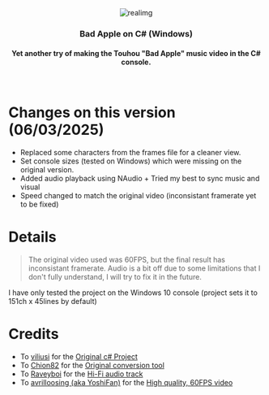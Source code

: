 <div align=center>
  <img src="https://i.imgur.com/QOdbIqz.png" alt="realimg">

  ### Bad Apple on C# (Windows)
  #### Yet another try of making the Touhou "Bad Apple" music video in the C# console.
  
</div>
<br>

# Changes on this version (06/03/2025)
- Replaced some characters from the frames file for a cleaner view.
- Set console sizes (tested on Windows) which were missing on the original version.
- Added audio playback using NAudio + Tried my best to sync music and visual
- Speed changed to match the original video (inconsistant framerate yet to be fixed)
# Details

> The original video used was 60FPS, but the final result has inconsistant framerate. Audio is a bit off due to some limitations that I don't fully understand, I will try to fix it in the future. 

I have only tested the project on the Windows 10 console (project sets it to 151ch x 45lines by default)
# Credits
- To [viliusi](https://github.com/viliusi) for the [Original c# Project](https://github.com/viliusi/Bad-Apple-CSharp/)
- To [Chion82](https://github.com/Chion82) for the [Original conversion tool](https://github.com/Chion82/ASCII_bad_apple)
- To [Raveyboi](https://www.youtube.com/@Raveyboi) for the [Hi-Fi audio track](https://youtu.be/QOeShlDRSas?si=1HyQt2jEOSc0L3Kr)
- To [avrilloosing (aka YoshiFan)](https://www.youtube.com/@avrilloosing) for the [High quality, 60FPS video](https://youtu.be/ThHvx5a9IYA?si=cNUEm8068CthIZgs)
